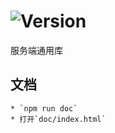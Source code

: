 # ![Version](https://img.shields.io/badge/version-8.53.22-green.svg)

服务端通用库

## 文档
    * `npm run doc`
    * 打开`doc/index.html`